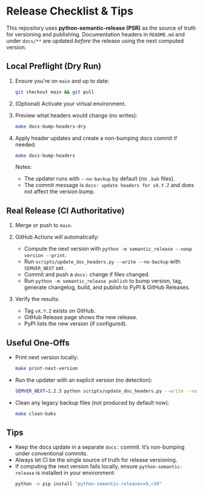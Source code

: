 # Release Checklist & Tips

This repository uses **python-semantic-release (PSR)** as the source of truth for versioning and publishing.
Documentation headers in `README.md` and under `docs/**` are updated *before* the release using the next computed version.

## Local Preflight (Dry Run)

1. Ensure you're on `main` and up to date:
   ```bash
   git checkout main && git pull
   ```

2. (Optional) Activate your virtual environment.

3. Preview what headers would change (no writes):
   ```bash
   make docs-bump-headers-dry
   ```

4. Apply header updates and create a non-bumping docs commit if needed:
   ```bash
   make docs-bump-headers
   ```
   Notes:
   - The updater runs with `--no-backup` by default (no `.bak` files).
   - The commit message is `docs: update headers for vX.Y.Z` and does not affect the version bump.

## Real Release (CI Authoritative)

1. Merge or push to `main`.

2. GitHub Actions will automatically:
   - Compute the next version with `python -m semantic_release --noop version --print`.
   - Run `scripts/update_doc_headers.py --write --no-backup` with `SEMVER_NEXT` set.
   - Commit and push a `docs:` change if files changed.
   - Run `python -m semantic_release publish` to bump version, tag, generate changelog, build, and publish to PyPI & GitHub Releases.

3. Verify the results:
   - Tag `vX.Y.Z` exists on GitHub.
   - GitHub Release page shows the new release.
   - PyPI lists the new version (if configured).

## Useful One-Offs

- Print next version locally:
  ```bash
  make print-next-version
  ```

- Run the updater with an explicit version (no detection):
  ```bash
  SEMVER_NEXT=1.2.3 python scripts/update_doc_headers.py --write --no-backup
  ```

- Clean any legacy backup files (not produced by default now):
  ```bash
  make clean-baks
  ```

## Tips

- Keep the docs update in a separate `docs:` commit. It’s non-bumping under conventional commits.
- Always let CI be the single source of truth for release versioning.
- If computing the next version fails locally, ensure `python-semantic-release` is installed in your environment:
  ```bash
  python -m pip install "python-semantic-release>=9,<10"
  ```
